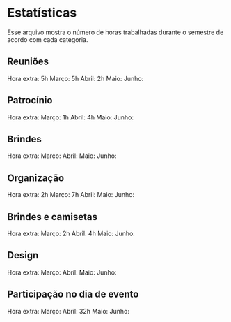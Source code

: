 # Estatísticas
Esse arquivo mostra o número de horas trabalhadas durante o semestre de acordo com cada categoria.

## Reuniões
Hora extra: 5h
Março: 5h
Abril: 2h
Maio:
Junho:

## Patrocínio
Hora extra:
Março: 1h
Abril: 4h
Maio:
Junho:

## Brindes
Hora extra:
Março:
Abril:
Maio:
Junho:

## Organização
Hora extra: 2h
Março: 7h
Abril:
Maio:
Junho:

## Brindes e camisetas
Hora extra:
Março: 2h
Abril: 4h
Maio:
Junho:

## Design
Hora extra:
Março: 
Abril: 
Maio:
Junho:

## Participação no dia de evento
Hora extra:
Março:
Abril: 32h
Maio:
Junho: